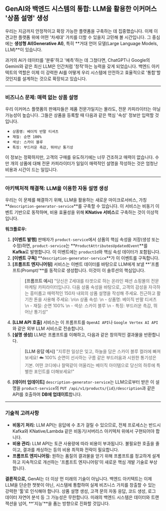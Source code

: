 ## GenAI와 백엔드 시스템의 통합: LLM을 활용한 이커머스 '상품 설명' 생성

우리는 지금까지 안정적이고 확장 가능한 플랫폼을 구축하는 데 집중했습니다. 이제 이 견고한 플랫폼 위에 어떤 '차세대' 가치를 더할 수 있을지 고민해 볼 시간입니다. 그 중심에는 **생성형 AI(Generative AI)**, 특히 **거대 언어 모델(Large Language Models, LLM)**이 있습니다.

과거의 AI가 데이터를 '분류'하고 '예측'하는 데 그쳤다면, ChatGPT나 Google의 Gemini와 같은 최신 LLM은 인간처럼 '창작'하는 능력을 갖게 되었습니다. 백엔드 아키텍트의 역할은 이제 이 강력한 AI를 어떻게 우리 시스템에 안전하고 효율적으로 '통합'할 것인지를 설계하는 것으로 확장되고 있습니다.

---

### 비즈니스 문제: 매력 없는 상품 설명

우리 이커머스 플랫폼의 판매자들은 제품 전문가일지는 몰라도, 전문 카피라이터는 아닐 가능성이 높습니다. 그들은 상품을 등록할 때 다음과 같은 핵심 '속성' 정보만 입력할 것입니다.

* `상품명: 베이직 반팔 티셔츠`
* `재질: 순면 100%`
* `색상: 스카이 블루`
* `특징: 부드러운 촉감, 뛰어난 통기성`

이 정보는 정확하지만, 고객의 구매를 유도하기에는 너무 건조하고 매력이 없습니다. 수만 개의 상품에 대해 전문 카피라이터가 일일이 매력적인 설명을 작성하는 것은 엄청난 비용과 시간이 드는 일입니다.

---

### 아키텍처적 해결책: LLM을 이용한 자동 설명 생성

우리는 이 문제를 해결하기 위해, LLM을 활용하는 새로운 마이크로서비스, 가칭 **`description-generator-service`**를 구축할 수 있습니다. 이 서비스는 비동기 이벤트 기반으로 동작하며, 비용 효율성을 위해 **KNative 서비스**로 구축하는 것이 이상적입니다.

**워크플로우:**


1.  **[이벤트 발행]** 판매자가 `product-service`에서 상품의 핵심 속성을 저장(생성 또는 수정)하면, `product-service`는 **`ProductAttributesUpdatedEvent`**를 **Kafka**로 발행합니다. 이 이벤트에는 `productId`와 핵심 속성 데이터가 포함됩니다.
2.  **[이벤트 구독]** **`description-generator-service`**가 이 이벤트를 구독합니다.
3.  **[프롬프트 엔지니어링]** 서비스는 이벤트 데이터를 바탕으로 LLM에게 보낼 **'프롬프트(Prompt)'**를 동적으로 생성합니다. 이것이 이 솔루션의 핵심입니다.
    > **[프롬프트 예시]**
    > "당신은 Z세대를 타겟으로 하는 온라인 패션 쇼핑몰의 전문 마케팅 카피라이터입니다. 다음 상품 속성을 바탕으로, 고객의 감성을 자극하는 흥미롭고 매력적인 150자 내외의 상품 설명을 작성해 주세요. 친근하고 활기찬 톤을 사용해 주세요: \n\n 상품 속성: \n - 상품명: 베이직 반팔 티셔츠 \n - 재질: 순면 100% \n - 색상: 스카이 블루 \n - 특징: 부드러운 촉감, 뛰어난 통기성"
4.  **[LLM API 호출]** 서비스는 이 프롬프트를 `OpenAI API`나 `Google Vertex AI API`와 같은 외부 LLM 서비스로 전송합니다.
5.  **[설명 생성]** LLM은 프롬프트를 이해하고, 다음과 같은 창의적인 결과물을 반환합니다.
    > **[LLM 응답 예시]**
    > "지루한 일상은 잊고, 하늘을 담은 스카이 블루 컬러에 빠져보세요! ☁️ 100% 순면이 선사하는 구름 같은 부드러움과 시원한 통기성은 기본. 어떤 코디에나 찰떡같이 어울리는 베이직 아이템으로 당신의 하루에 특별한 포인트를 더해보세요!"
6.  **[데이터 업데이트]** `description-generator-service`는 LLM으로부터 받은 이 설명을 `product-service`의 `PUT /api/v1/products/{id}/description`과 같은 API를 호출하여 **DB에 업데이트**합니다.

---

### 기술적 고려사항

* **비동기 처리:** LLM API는 응답에 수 초가 걸릴 수 있으므로, 전체 프로세스는 반드시 Kafka와 KNative/Lambda 같은 비동기/서버리스 아키텍처 위에서 구현되어야 합니다.
* **비용 관리:** LLM API는 토큰 사용량에 따라 비용이 부과됩니다. 불필요한 호출을 줄이고, 결과를 캐싱하는 등의 비용 최적화 전략이 필요합니다.
* **프롬프트 엔지니어링:** 원하는 품질의 결과물을 얻기 위해 프롬프트를 정교하게 설계하고 지속적으로 개선하는 '프롬프트 엔지니어링'이 새로운 핵심 개발 기술로 부상합니다.

**결론적으로,** GenAI는 더 이상 먼 미래의 기술이 아닙니다. 백엔드 아키텍트는 이제 LLM을 단순한 챗봇이 아닌, 시스템에 통합하여 실제 비즈니스 가치를 창출할 수 있는 강력한 '툴'로 인식해야 합니다. 상품 설명 생성, 고객 문의 자동 응답, 코드 생성, 로그 데이터 자연어 분석 등 그 가능성은 무한합니다. 미래의 백엔드 시스템은 데이터와 트랜잭션을 넘어, **'지능'**을 품는 방향으로 진화할 것입니다.